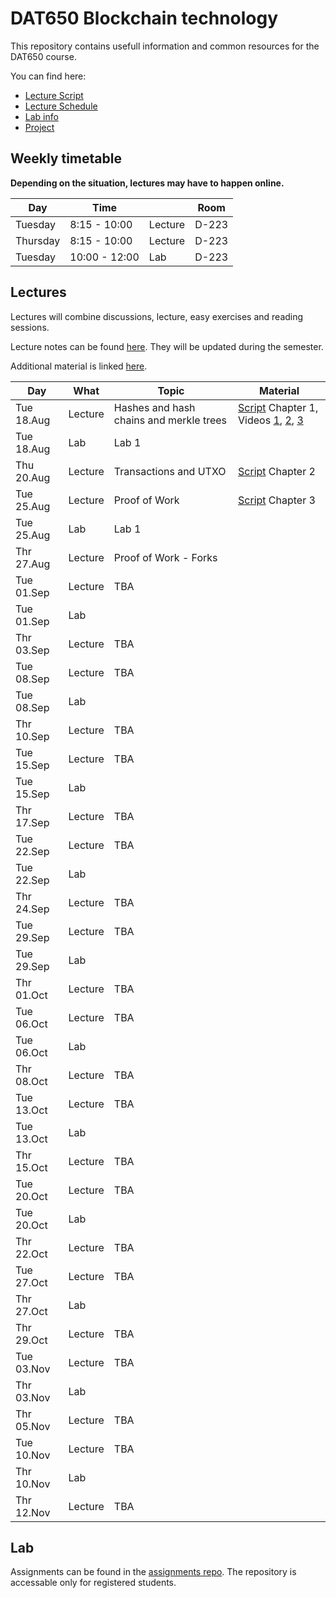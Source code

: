 # DAT650 Blockchain technology

This repository contains usefull information and common resources for the DAT650 course.

You can find here:
* [Lecture Script](script.pdf)
* [Lecture Schedule](#lectures)
* [Lab info](#lab)
* [Project](projects)

## Weekly timetable

**Depending on the situation, lectures may have to happen online.**

| Day | Time | | Room |
|----|------|---|------|
| Tuesday  | 8:15 - 10:00 | Lecture | D-223 |
| Thursday | 8:15 - 10:00 | Lecture | D-223 |
| Tuesday | 10:00 - 12:00 | Lab | D-223 |

## Lectures

Lectures will combine discussions, lecture, easy exercises and reading sessions.

Lecture notes can be found [here](script.pdf). They will be updated during the semester.

Additional material is linked [here](resources.md).

| Day | What | Topic | Material |
|-----|------|-------|----------|
|Tue 18.Aug | Lecture | Hashes and hash chains and merkle trees | [Script](script.pdf) Chapter 1, Videos [1](https://www.youtube.com/watch?v=TwkrJtTL-wc&list=PLnD_TI73e88dsiKwQ3XDqXPBMwQjVt_TB&index=2), [2](https://www.youtube.com/watch?v=CIvdtlQPUf4&list=PLnD_TI73e88dsiKwQ3XDqXPBMwQjVt_TB&index=3), [3](https://www.youtube.com/watch?v=DjZZz70BJ_o&list=PLnD_TI73e88dsiKwQ3XDqXPBMwQjVt_TB&index=4) |
|Tue 18.Aug | Lab |Lab 1 |  |
|Thu 20.Aug | Lecture |Transactions and UTXO | [Script](script.pdf) Chapter 2 |
|Tue 25.Aug | Lecture |Proof of Work | [Script](script.pdf) Chapter 3 |
|Tue 25.Aug | Lab |Lab 1 |  |
|Thr 27.Aug | Lecture |Proof of Work - Forks |  |
|Tue 01.Sep | Lecture |TBA |  |
|Tue 01.Sep | Lab | |  |
|Thr 03.Sep | Lecture | TBA |  |
|Tue 08.Sep | Lecture |TBA |  |
|Tue 08.Sep | Lab | |  |
|Thr 10.Sep | Lecture | TBA |  |
|Tue 15.Sep | Lecture |TBA |  |
|Tue 15.Sep | Lab | |  |
|Thr 17.Sep | Lecture | TBA |  |
|Tue 22.Sep | Lecture |TBA |  |
|Tue 22.Sep | Lab | |  |
|Thr 24.Sep | Lecture | TBA |  |
|Tue 29.Sep | Lecture |TBA |  |
|Tue 29.Sep | Lab | |  |
|Thr 01.Oct | Lecture | TBA |  |
|Tue 06.Oct | Lecture |TBA |  |
|Tue 06.Oct | Lab | |  |
|Thr 08.Oct | Lecture | TBA |  |
|Tue 13.Oct | Lecture |TBA |  |
|Tue 13.Oct | Lab | |  |
|Thr 15.Oct | Lecture | TBA |  |
|Tue 20.Oct | Lecture |TBA |  |
|Tue 20.Oct | Lab | |  |
|Thr 22.Oct | Lecture | TBA |  |
|Tue 27.Oct | Lecture |TBA |  |
|Thr 27.Oct | Lab | |  |
|Thr 29.Oct | Lecture | TBA |  |
|Tue 03.Nov | Lecture |TBA |  |
|Thr 03.Nov | Lab | |  |
|Thr 05.Nov | Lecture | TBA |  |
|Tue 10.Nov | Lecture |TBA |  |
|Thr 10.Nov | Lab | |  |
|Thr 12.Nov | Lecture | TBA |  |



## Lab

Assignments can be found in the [assignments repo](https://github.com/dat650-2020/assignments).
The repository is accessable only for registered students.
